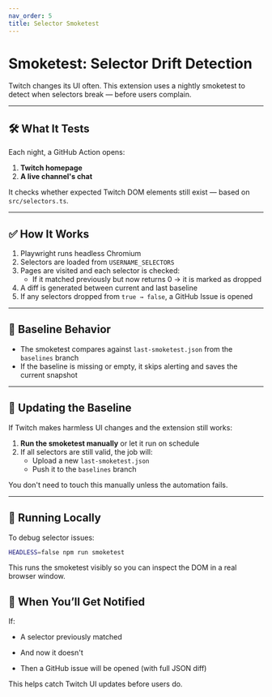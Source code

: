 ```yaml
---
nav_order: 5
title: Selector Smoketest
---
```


# Smoketest: Selector Drift Detection

Twitch changes its UI often. This extension uses a nightly smoketest to detect when selectors break — before users complain.

---

## 🛠 What It Tests

Each night, a GitHub Action opens:

1. **Twitch homepage**  
2. **A live channel's chat**

It checks whether expected Twitch DOM elements still exist — based on `src/selectors.ts`.

---

## ✅ How It Works

1. Playwright runs headless Chromium
2. Selectors are loaded from `USERNAME_SELECTORS`
3. Pages are visited and each selector is checked:
   - If it matched previously but now returns 0 → it is marked as dropped
4. A diff is generated between current and last baseline
5. If any selectors dropped from `true → false`, a GitHub Issue is opened

---

## 💾 Baseline Behavior

- The smoketest compares against `last-smoketest.json` from the `baselines` branch
- If the baseline is missing or empty, it skips alerting and saves the current snapshot

---

## 🔄 Updating the Baseline

If Twitch makes harmless UI changes and the extension still works:

1. **Run the smoketest manually** or let it run on schedule
2. If all selectors are still valid, the job will:
   - Upload a new `last-smoketest.json`
   - Push it to the `baselines` branch

You don't need to touch this manually unless the automation fails.

---

## 🧪 Running Locally

To debug selector issues:

```bash
HEADLESS=false npm run smoketest
```

This runs the smoketest visibly so you can inspect the DOM in a real browser window.

## 🔔 When You’ll Get Notified

If:

- A selector previously matched

- And now it doesn't

- Then a GitHub issue will be opened (with full JSON diff)

This helps catch Twitch UI updates before users do.